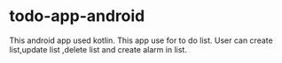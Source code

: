# todo-app-android
This android app used kotlin. 
This app use for to do list. User can create list,update list ,delete list and create alarm in list.
